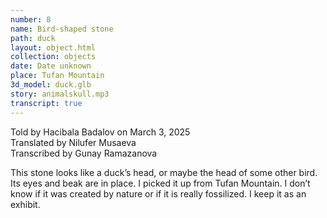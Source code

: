 ```yaml
---
number: 8
name: Bird-shaped stone
path: duck
layout: object.html
collection: objects
date: Date unknown
place: Tufan Mountain
3d_model: duck.glb
story: animalskull.mp3
transcript: true
---
```


<div class="meta">
Told by Hacibala Badalov on March 3, 2025 <br>
Translated by Nilufer Musaeva<br>
Transcribed by Gunay Ramazanova
</div>

This stone looks like a duck’s head, or maybe the head of some other bird. Its eyes and beak are in place. I picked it up from Tufan Mountain. I don’t know if it was created by nature or if it is really fossilized. I keep it as an exhibit.

